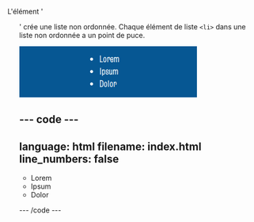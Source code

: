 L'élément '<ul>' crée une liste non ordonnée. Chaque élément de liste `<li>` dans une liste non ordonnée a un point de puce.

![Liste de trois éléments avec des puces circulaires. À côté de la première puce se trouve le texte 'Lorem', à côté de la deuxième puce se trouve le texte 'Ipsum', et à côté de la troisième puce se trouve le texte 'Dolor'.](images/unordered-list.png)

## --- code ---

language: html
filename: index.html
line_numbers: false
--------------------------------------------------------

<section class="xcenter">
    <ul>
        <li>Lorem</li>
        <li>Ipsum</li>
        <li>Dolor</li>
    </ul>
</section>

\--- /code ---
